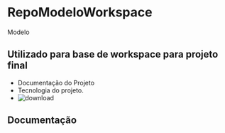 # RepoModeloWorkspace
Modelo
## Utilizado para base de workspace para projeto final
- Documentação do Projeto 
- Tecnologia do projeto.
- ![download](https://user-images.githubusercontent.com/17149877/129277711-d6acaf82-e8db-4f56-9cfb-19448c10ccc2.png)
## Documentação

<img src="https://img.icons8.com/color/452/flutter.png" alt=""/>

